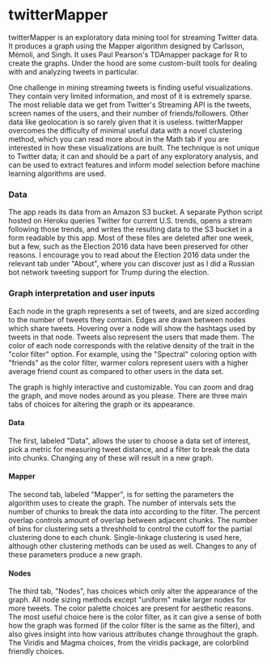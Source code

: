 # twitterMapper

twitterMapper is an exploratory data mining tool for streaming Twitter data.
It produces a graph using the Mapper algorithm designed by Carlsson, Mémoli,
and Singh. It uses Paul Pearson's TDAmapper package for R to create the graphs.
Under the hood are some custom-built tools for dealing with and analyzing tweets
in particular.

One challenge in mining streaming tweets is finding useful visualizations. They contain
very limited information, and most of it is extremely sparse. The most reliable data we get 
from Twitter's Streaming API is the tweets, screen names of the users, and their number of 
friends/followers. Other data like geolocation is so rarely given that it is useless. 
twitterMapper overcomes the difficulty of minimal useful data with a novel clustering method, 
which you can read more about in the Math tab if you are interested in how these visualizations are 
built. The technique is not unique to Twitter data; it can and should be a part of any exploratory 
analysis, and can be used to extract features and inform model selection before machine learning 
algorithms are used.

### Data

The app reads its data from an Amazon S3 bucket. A separate Python script hosted on Heroku queries 
Twitter for current U.S. trends, opens a stream following those trends, and writes the resulting data 
to the S3 bucket in a form readable by this app. Most of these files are deleted after one week, but a 
few, such as the Election 2016 data have been preserved for other reasons. I encourage you to read 
about the Election 2016 data under the relevant tab under "About", where you can discover just as I did a 
Russian bot network tweeting support for Trump during the election.

### Graph interpretation and user inputs

Each node in the graph represents a set of tweets, and are sized according to the
number of tweets they contain. Edges are drawn between nodes which share tweets. Hovering over
a node will show the hashtags used by tweets in that node. Tweets also represent the users that made
them. The color of each node corresponds with the relative density of the trait in the "color filter"
option. For example, using the "Spectral" coloring option with "friends" as the color filter, warmer
colors represent users with a higher average friend count as compared to other users in the data set.

The graph is highly interactive and customizable. You can zoom and drag the graph, and move nodes
around as you please. There are three main tabs of choices for altering the graph or its appearance.

#### Data

The first, labeled "Data", allows the user to choose a data set of interest, pick a metric for
measuring tweet distance, and a filter to break the data into chunks. Changing any of these will
result in a new graph.

#### Mapper

The second tab, labeled "Mapper", is for setting the parameters the algorithm uses to create the graph.
The number of intervals sets the number of chunks to break the data into according to the filter. The
percent overlap controls amount of overlap between adjacent chunks. The number of bins for clustering
sets a threshhold to control the cutoff for the partial clustering done to each chunk. Single-linkage
clustering is used here, although other clustering methods can be used as well. Changes to any of these 
parameters produce a new graph.

#### Nodes

The third tab, "Nodes", has choices which only alter the appearance of the graph. All node sizing
methods except "uniform" make larger nodes for more tweets. The color palette choices are present for
aesthetic reasons. The most useful choice here is the color filter, as it can give a sense of both how
the graph was formed (if the color filter is the same as the filter), and also gives insight into how
various attributes change throughout the graph. The Viridis and Magma choices, from the viridis package,
are colorblind friendly choices.

